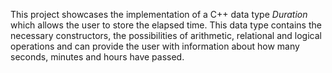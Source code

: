 This project showcases the implementation of a C++ data type *Duration* which allows the user to store the elapsed time. This data type contains the necessary constructors, the possibilities of arithmetic, relational and logical operations and can provide the user with information about how many seconds, minutes and hours have passed.
